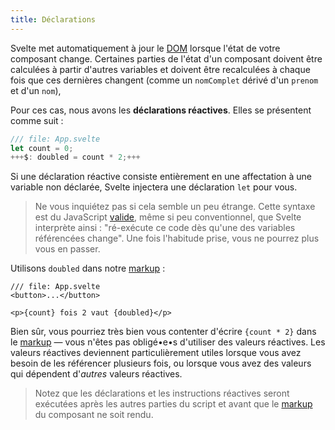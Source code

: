 ```yaml
---
title: Déclarations
---
```


Svelte met automatiquement à jour le <span class="vo">[DOM](SITE_SVELTE/docs/web#dom)</span> lorsque l'état de votre composant change. Certaines parties de l'état d'un composant doivent être calculées à partir d'autres variables et doivent être recalculées à chaque fois que ces dernières changent (comme un `nomComplet` dérivé d'un `prenom` et d'un `nom`), 

Pour ces cas, nous avons les **déclarations réactives**. Elles se présentent comme suit :

```js
/// file: App.svelte
let count = 0;
+++$: doubled = count * 2;+++
```

Si une déclaration réactive consiste entièrement en une affectation à une variable non déclarée, Svelte injectera une déclaration `let` pour vous.

> Ne vous inquiétez pas si cela semble un peu étrange. Cette syntaxe est du JavaScript [valide](https://developer.mozilla.org/fr/docs/Web/JavaScript/Reference/Statements/label), même si peu conventionnel, que Svelte interprète ainsi : "ré-exécute ce code dès qu'une des variables référencées change". Une fois l'habitude prise, vous ne pourrez plus vous en passer.

Utilisons `doubled` dans notre <span class="vo">[markup](SITE_SVELTE/docs/web#markup)</span> :

```svelte
/// file: App.svelte
<button>...</button>

<p>{count} fois 2 vaut {doubled}</p>
```

Bien sûr, vous pourriez très bien vous contenter d'écrire `{count * 2}` dans le <span class="vo">[markup](SITE_SVELTE/docs/web#markup)</span> — vous n'êtes pas obligé•e•s d'utiliser des valeurs réactives. Les valeurs réactives deviennent particulièrement utiles lorsque vous avez besoin de les référencer plusieurs fois, ou lorsque vous avez des valeurs qui dépendent d'_autres_ valeurs réactives.

> Notez que les déclarations et les instructions réactives seront exécutées après les autres parties du script et avant que le <span class="vo">[markup](SITE_SVELTE/docs/web#markup)</span> du composant ne soit rendu.
